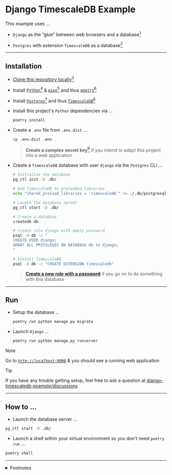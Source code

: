 # Django TimescaleDB Example

This example uses ...

- `Django` as the “glue” between web browsers and a database[^DJANGO]

- `Postgres` with extension `TimescaleDB` as a database[^TIMESCALEDB]


---


## Installation

- [Clone this repository locally](https://docs.github.com/en/repositories/creating-and-managing-repositories/cloning-a-repository)[^GITHUB]

- Install [`Python`](https://www.python.org/)[^PYTHON] & [`pipx`](https://github.com/pypa/pipx)[^PIPX] and thus [`poetry`](https://github.com/python-poetry/poetry)[^POETRY]

- Install [`Postgres`](https://www.postgresql.org/)[^POSTGRES] and thus [`TimescaleDB`](https://www.timescale.com/)[^POSTGRES]

- Install this project's `Python` dependencies via ...

    ```sh
    poetry install
    ```

- Create a `.env` file from `.env.dist` ...

    ```sh
    cp .env.dist .env
    ```

    > **Create a complex secret key**[^SECRET_KEY] if you intend to adapt this project into a web application

- Create a `TimescaleDB` database with user `django` via the `Postgres` CLI ...

    ```sh
    # Initialise the database
    pg_ctl init -D .db/

    # Add TimescaleDB to preloaded libraries
    echo "shared_preload_libraries = 'timescaledb'" >> ./.db/postgresql.conf 

    # Launch the database server 
    pg_ctl start -D .db/

    # Create a database
    createdb db

    # Create role django with empty password
    psql -d db -c "
    CREATE USER django;
    GRANT ALL PRIVILEGES ON DATABASE db to django;
    "

    # Install TimescaleDB
    psql -d db -c "CREATE EXTENSION timescaledb"
    ```

    > [**Create a new role with a password**](https://www.postgresql.org/docs/current/database-roles.html) if you go on to do something with this database


---


## Run

- Setup the database ...

    ```sh
    poetry run python manage.py migrate
    ```

- Launch `Django` ...

    ```sh
    poetry run python manage.py runserver
    ```

> [!NOTE]  
> Go to [`http://localhost:8000`](http://localhost:8000) & you should see a running web application

> [!TIP]
> If you have any trouble getting setup,  feel free to ask a question at [django-timescaledb-example/discussions](https://github.com/rdmolony/django-timescaledb-example/discussions)


---


## How to ...

- Launch the database server ...

```sh
pg_ctl start -D .db/
```

- Launch a shell within your virtual environment so you don't need `poetry run` ...

```sh
poetry shell
```


---


<details>
<summary>Footnotes</summary>

[^DJANGO]: To display a web page it asks a database for the data it needs to render files that the browser interprets (HTML, CSS & JavaScript) so it can display a user interface

[^GITHUB]:

    I use [`git clone`](https://git-scm.com/) ...

    ```sh
    git clone git@github.com:rdmolony/rdmolony.github.io.git
    ```

    ... since I prefer to [authenticate with `GitHub` via `SSH`](https://docs.github.com/en/authentication/connecting-to-github-with-ssh)

[^PIPX]: I use [`nix`](https://github.com/DeterminateSystems/nix-installer) ...

    ```sh
    nix profile install nixpkgs#pipx
    ``` 

    Why not use `pip`?  `Python` ships with `pip` which installs dependencies "globally" which means that you can't easily install the same 3rd party library twice

[^POETRY]: I use `pipx` ...

    ```sh
    pipx install poetry
    ```

[^PYTHON]: I use [`nix`](https://github.com/DeterminateSystems/nix-installer) ...

    ```sh
    nix profile install nixpkgs#python3
    ```

[^POSTGRES]: I use [`nix`](https://github.com/DeterminateSystems/nix-installer) ...

    ```sh
    nix profile install --impure --expr 'with import <nixpkgs> {}; pkgs.postgresql.withPackages   (p: [ p.timescaledb ])'
    ```

[^SECRET_KEY]: Generate a `SECRET_KEY` ...

    ```sh
    poetry run python -c "
    from django.core.management.utils import get_random_secret_key
    print(get_random_secret_key())
    "
    ```

    ... & copy it into `.env`

[^TIMESCALEDB]: `TimescaleDB` is an extension to the `Postgres` database which grants it timeseries capabilities.  `Postgres` wasn't designed to handle timeseries workloads in which data is infrequently inserted and frequently queried in bulk.  `TimescaleDB` adapts `Postgres` via "hypertables" which enable compression of many rows into "chunks" which are indexed by timestamps.  Consequently,  queries on ranges of timestamps are faster since `Postgres` can search "chunks" instead of rows & storage is cheaper.  By compressing, `TimescaleDB` trades insert performance for query performance.
